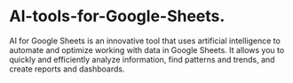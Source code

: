 # AI-tools-for-Google-Sheets.
AI for Google Sheets is an innovative tool that uses artificial intelligence to automate and optimize working with data in Google Sheets. It allows you to quickly and efficiently analyze information, find patterns and trends, and create reports and dashboards.
